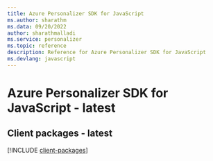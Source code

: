 ```yaml
---
title: Azure Personalizer SDK for JavaScript
ms.author: sharathm
ms.data: 09/20/2022
author: sharathmalladi
ms.service: personalizer
ms.topic: reference
description: Reference for Azure Personalizer SDK for JavaScript
ms.devlang: javascript
---
```

# Azure Personalizer SDK for JavaScript - latest

## Client packages - latest
[!INCLUDE [client-packages](personalizer-client-index.md)]